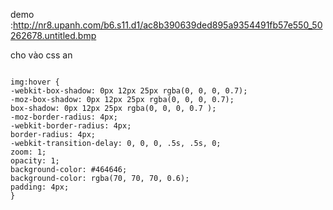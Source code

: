 demo :http://nr8.upanh.com/b6.s11.d1/ac8b390639ded895a9354491fb57e550_50262678.untitled.bmp



cho vào css
an

```

img:hover {
-webkit-box-shadow: 0px 12px 25px rgba(0, 0, 0, 0.7);
-moz-box-shadow: 0px 12px 25px rgba(0, 0, 0, 0.7);
box-shadow: 0px 12px 25px rgba(0, 0, 0, 0.7 );
-moz-border-radius: 4px;
-webkit-border-radius: 4px;
border-radius: 4px;
-webkit-transition-delay: 0, 0, 0, .5s, .5s, 0;
zoom: 1;
opacity: 1;
background-color: #464646;
background-color: rgba(70, 70, 70, 0.6);
padding: 4px;
}

```